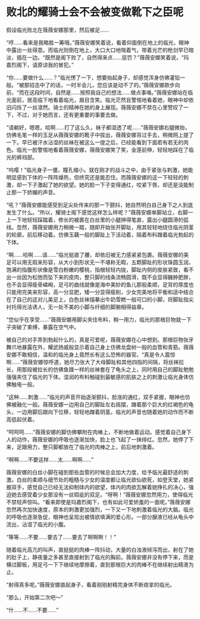 # 败北的耀骑士会不会被变做靴下之臣呢

假设临光败北在薇薇安娜那里，然后被足…… 

“哼……看来是我略胜一筹哦。”薇薇安娜笑着说，看着仰面倒在地上的临光，眼神中露出一丝得意。而临光则倒在地上，大口大口地喘着气，带着光芒的枪剑早已暗淡，插在一边。“既然是阁下败了，自然得来点……惩罚？”薇薇安娜笑着说，“玛嘉烈阁下，请原谅我的冒犯。” 

“你……要做什么……？”临光愣了一下，想要抬起身子，却感觉浑身仿佛灌铅一般。“被那招击中了的话，一时半会儿，您应该是动不了的。”薇薇安娜款步向前，“而在这段时间，自然是……按照我自己的想法……做点事咯。”薇薇安娜站在临光面前，居高临下地看着临光，眉目含笑。临光茫然且警惕地看着她，眼神中却依旧闪烁了一丝凛然。骑士的精神在她的身上展现。薇薇安娜不禁在心里赞叹了一下，不过，对于她而言，还有更重要的事要去做。 

“请躺好，嗯嗯，哈啊……打了这么久，袜子都湿透了呢……”薇薇安娜右腿微抬，仿佛毛笔一样的玉足从薇薇安娜的靴子中拔出，薇薇安娜背过手去，稍微网上提了一下。早已被汗水沾湿的丝袜在被这么一提之后，已经能看到下面若有若无的肉色。临光一脸警惕地看着薇薇安娜，薇薇安娜笑了笑，金莲前伸，轻轻地踩在了临光的裤裆部。 

“呜嘤！”临光身子一僵，瞳孔缩小。就在刚才的战斗之中，由于紧张与刺激，她能明显感到下体的一阵阵燥热，但终究还是能忍住。而薇薇安娜的这一下轻轻的刺激，却一下子激起了她的欲望。她的脸一下子变得通红，咬紧下唇，却还是没能制止那一下娇媚的声音。 

“吼？”薇薇安娜能感受到足尖处传来的那一下颤抖，她自然明白自己身下之人到底发生了什么。“所以，耀骑士阁下感觉这样怎么样呢？”薇薇安娜单脚站立，右脚一上一下地轻轻踩踏着，修长的被裹在白丝里的小腿抻得笔直，露出小腿圆滑的弧线。忽然，薇薇安娜用力稍微一踏，随即开始张开脚趾，用其轻轻地绕住临光阴茎的轮廓，前后移动着。仿佛玉藕一般的脚趾上下活动着，隔着布料蹭着临光勃起的下体。 

“啊……哈啊……请……”临光挺直了腰，却依旧被无力感紧紧包裹。薇薇安娜的美足可以用无瑕来形容，从大小到形状无一不堪称无暇，五颗脚趾的形状珠圆玉润，饱满的指腹形状像是雪白粉嫩的樱桃，指根轻轻内拢，脚趾内侧的皮肤紧致，看不出一丝因为松弛而坠下来的皮肉，整只脚的线条流畅圆滑，既不会显得臃肿肥胖，也不会显得瘦骨嶙峋，足弓的曲线就像是海中美妙的鱼儿那般柔顺，足背的厚度也只能用完美来形容，高一分显肥，矮一分显得瘦削，少女完美地将平衡和适中结合在了自己的这对儿美足上，白色丝袜描摹出牛奶雪糕一般可口的小脚，将脚趾指尖衬托得光洁诱人，无一处不美的小脚与纤细的脚腕相得益章。 

“您似乎在享受……”薇薇安娜用脚尖夹住布料，稍一用力，临光的那根巨物就一下子突破了束缚，暴露在空气中。 

被自己的对手弄到勃起什么的，真是可爱呢，薇薇安娜在心中想到。那根巨物张牙舞爪地暴露在外，耀武扬威般显示着自己身上仿佛龙盘树一般的血管和青筋。薇薇安娜不敢相信，温和的临光身上竟然长有这么恐怖的器官。“真是令人震惊啊……”薇薇安娜惊呼道，她尽力张大了大母脚趾和其他四指的间隔，将丝袜拉长，用那段被拉长的仿佛鱼蹼一样的丝袜套在了龟头之上，同时用自己的脚趾勉勉强强夹住了临光的下体。湿润的布料触碰到最敏感的肌肤之上的刺激让临光身体仿佛触电一般。 

“这种……刺激……”临光的声音开始逐渐颤抖，脸涨的通红，双手紧握，眼神也仿佛被融化一般。薇薇安娜一边用自己的脚趾左右摇摆，蹭着那个巨大的红褐色的龟头，一边用脚后跟向下位移，轻轻地蹭着阴茎。临光的声音也随着她的动作而不断高低起伏着。 

“呵呵呵……”薇薇安娜的脚仿佛攀附在肉棒上，不断地做着运动。感觉着自己身下人的动作，薇薇安娜的呼吸也逐渐加快，脸上也飞起了一抹绯红。忽然，她停了下来，足跟用力，整只脚都放在了临光的肉棒之上，前后地刺激着。 

“啊啊……不要这样……太……啊啊……” 

薇薇安娜的白丝小脚在碰到那些血管的时候总会加大力度，给予临光最舒适的刺激。白丝的柔顺与细节处的粗糙与少女的温度都让临光欲仙欲死，如登天堂，她紧握双手，感觉自己已经无法抑制体内的欲望，体内的肉欲瓦解着她挣扎的决心，强迫她去感受着少女那没有一丝瑕疵的双足。“呀啊！”薇薇安娜忽然用力，使得临光不禁轻声惊叫。“看来即使是玛嘉烈阁下，也有如此可爱娇羞的一面呢。”薇薇安娜忽然再次加快速度，原本的刺激更加强烈，一下又一下地刺激着临光的大脑。临光的呼吸也逐渐急促，眼神也呈现出被情欲填满的爱心形。一部分腺液已经从龟头中流出，沾湿了临光的小腹。 

“等等……不要……要去了……要去了啊啊啊！！” 

随着临光高亢的叫声，直挺挺的肉棒一阵抖动，大量的白浊液倾泻而出，射在了她的肚子上，静夜量之多甚至直接射到了临光的胸前。薇薇安娜并没有停下来，而是横过脚板，用足弓一下下继续地摩擦着，直到那根巨大的肉棒不在继续射出精液为止。 

“射得真多呢。”薇薇安娜直起身子，看着刚刚射精完身体不断痉挛的临光。 

“那么，开始第二次吧～” 

“什……不……不要……”
